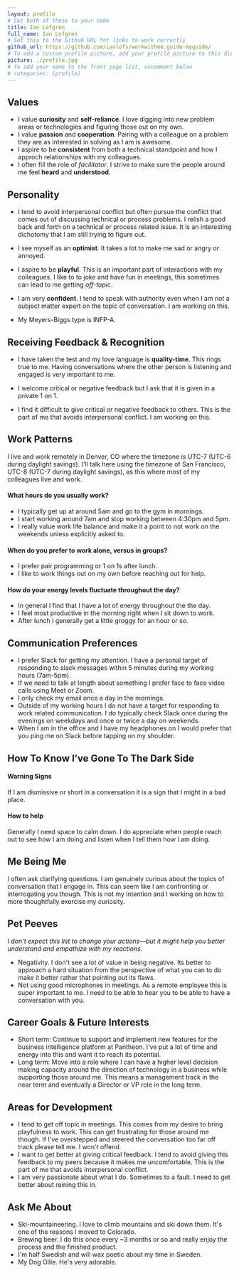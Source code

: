 ```yaml
---
layout: profile
# Set both of these to your name
title: Ian Lofgren
full_name: Ian Lofgren
# Set this to the Github URL for links to work correctly
github_url: https://github.com/ianlofs/workwithme.guide-myguide/
# To add a custom profile picture, add your profile picture to this directory, update, and uncomment the relative link below.
picture: ./profile.jpg
# To add your name to the front page list, uncomment below
# categories: [profile]
---
```

## Values

* I value **curiosity** and **self-reliance**. I love digging into new problem areas or technologies and figuring those out on my own.
* I value **passion** and **cooperation**. Pairing with a colleague on a problem they are as interested in solving as I am is awesome.
* I aspire to be **consistent** from both a technical standpoint and how I approch relationships with my colleagues.
* I often fill the role of _facilitator_. I strive to make sure the people around me feel **heard** and **understood**.

## Personality

* I tend to avoid interpersonal conflict but often pursue the conflict that comes out of discussing technical or process problems. I relish a good back and forth on a technical or process related issue. It is an interesting dichotomy that I am still trying to figure out.
* I see myself as an **optimist**. It takes a lot to make me sad or angry or annoyed.
* I aspire to be **playful**. This is an important part of interactions with my colleagues. I like to to joke and have fun in meetings, this sometimes can lead to me getting _off-topic_.
* I am very **confident**. I tend to speak with authority even when I am not a subject matter expert on the topic of conversation. I am working on this.

* My Meyers-Biggs type is INFP-A.

## Receiving Feedback & Recognition

* I have taken the test and my love language is **quality-time**. This rings true to me. Having conversations where the other person is listening and engaged is very important to me.

* I welcome critical or negative feedback but I ask that it is given in a private 1 on 1.

* I find it difficult to give critical or negative feedback to others. This is the part of me that avoids interpersonal conflict. I am working on this.

## Work Patterns
I live and work remotely in Denver, CO where the timezone is UTC-7 (UTC-6 during daylight savings). I'll talk here using the timezone of San Francisco, UTC-8 (UTC-7 during daylight savings), as this where most of my colleagues live and work.

#### What hours do you usually work?

* I typically get up at around 5am and go to the gym in mornings.
* I start working around 7am and stop working between 4:30pm and 5pm.
* I really value work life balance and make it a point to not work on the weekends unless explicitly asked to.

#### When do you prefer to work alone, versus in groups?
* I prefer pair programming or 1 on 1s after lunch.
* I like to work things out on my own before reaching out for help.

#### How do your energy levels fluctuate throughout the day?
* In general I find that I have a lot of energy throughout the the day.
* I feel most productive in the morning right when I sit down to work.
* After lunch I generally get a little groggy for an hour or so.

## Communication Preferences
* I prefer Slack for getting my attention. I have a personal target of responding to slack messages within 5 minutes during my working hours (7am-5pm).
* If we need to talk at length about something I prefer face to face video calls using Meet or Zoom.
* I only check my email once a day in the mornings.
* Outside of my working hours I do not have a target for responding to work related communication. I do typically check Slack once during the evenings on weekdays and once or twice a day on weekends.
* When I am in the office and I have my headphones on I would prefer that you ping me on Slack before tapping on my shoulder.

## How To Know I’ve Gone To The Dark Side

#### Warning Signs
If I am dismissive or short in a conversation it is a sign that I might in a bad place.

#### How to help
Generally I  need space to calm down. I do appreciate when people reach out to see how I am doing and listen when I tell them how I am doing.

## Me Being Me
I often ask clarifying questions. I am genuinely curious about the topics of conversation that I engage in. This can seem like I am confronting or interrogating you though. This is not my intention and I working on how to more thoughtfully exercise my curiosity.

## Pet Peeves
_I don't expect this list to change your actions—but it might help you better understand and empathize with my reactions._
* Negativity. I don't see a lot of value in being negative. Its better to approach a hard situation from the perspective of what you can to do make it better rather that pointing out its flaws.
* Not using good microphones in meetings. As a remote employee this is super important to me. I need to be able to hear you to be able to have a conversation with you.

## Career Goals & Future Interests
* Short term: Continue to support and implement new features for the business intelligence platform at Pantheon. I've put a lot of time and energy into this and want it to reach its potential.
* Long term: Move into a role where I can have a higher level decision making capacity around the direction of technology in a business while supporting those around me. This means a management track in the near term and eventually a Director or VP role in the long term.

## Areas for Development
* I tend to get off topic in meetings. This comes from my desire to bring playfulness to work. This can get frustrating for those around me though. If I've overstepped and steered the conversation too far off track please tell me. I won't offend.
* I want to get better at giving critical feedback. I tend to avoid giving this feedback to my peers because it makes me uncomfortable. This is the part of me that avoids interpersonal conflict.
* I am very passionate about what I do. Sometimes to a fault. I need to get better about reining this in.

## Ask Me About
* Ski-mountaineering. I love to climb mountains and ski down them. It's one of the reasons I moved to Colorado.
* Brewing beer. I do this once every ~3 months or so and really enjoy the process and the finished product.
* I'm half Swedish and will wax poetic about my time in Sweden.
* My Dog Ollie. He's very adorable.
